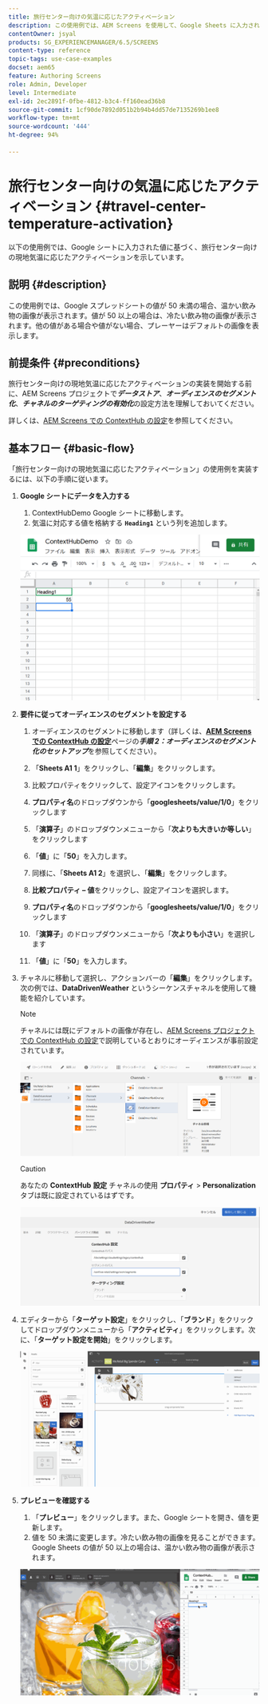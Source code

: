 ```yaml
---
title: 旅行センター向けの気温に応じたアクティベーション
description: この使用例では、AEM Screens を使用して、Google Sheets に入力された値に基づく、旅行センター向けの現地気温に応じたアクティベーションを使用する方法を説明しています。
contentOwner: jsyal
products: SG_EXPERIENCEMANAGER/6.5/SCREENS
content-type: reference
topic-tags: use-case-examples
docset: aem65
feature: Authoring Screens
role: Admin, Developer
level: Intermediate
exl-id: 2ec2891f-0fbe-4812-b3c4-ff160ead36b8
source-git-commit: 1cf90de7892d051b2b94b4dd57de7135269b1ee8
workflow-type: tm+mt
source-wordcount: '444'
ht-degree: 94%

---
```


# 旅行センター向けの気温に応じたアクティベーション {#travel-center-temperature-activation}

以下の使用例では、Google シートに入力された値に基づく、旅行センター向けの現地気温に応じたアクティベーションを示しています。

## 説明 {#description}

この使用例では、Google スプレッドシートの値が 50 未満の場合、温かい飲み物の画像が表示されます。値が 50 以上の場合は、冷たい飲み物の画像が表示されます。他の値がある場合や値がない場合、プレーヤーはデフォルトの画像を表示します。

## 前提条件 {#preconditions}

旅行センター向けの現地気温に応じたアクティベーションの実装を開始する前に、AEM Screens プロジェクトで&#x200B;***データストア***、***オーディエンスのセグメント化***、***チャネルのターゲティングの有効化***&#x200B;の設定方法を理解しておいてください。

詳しくは、[AEM Screens での ContextHub の設定](configuring-context-hub.md)を参照してください。

## 基本フロー {#basic-flow}

「旅行センター向けの現地気温に応じたアクティベーション」の使用例を実装するには、以下の手順に従います。

1. **Google シートにデータを入力する**

   1. ContextHubDemo Google シートに移動します。
   1. 気温に対応する値を格納する **`Heading1`** という列を追加します。

   ![screen_shot_2019-05-08at112911am](assets/screen_shot_2019-05-08at112911am.png)

1. **要件に従ってオーディエンスのセグメントを設定する**

   1. オーディエンスのセグメントに移動します（詳しくは、**[AEM Screens での ContextHub の設定](configuring-context-hub.md)**&#x200B;ページの&#x200B;***手順 2：オーディエンスのセグメント化のセットアップ***&#x200B;を参照してください）。

   1. 「**Sheets A1 1**」をクリックし、「**編集**」をクリックします。

   1. 比較プロパティをクリックして、設定アイコンをクリックします。
   1. **プロパティ名**&#x200B;のドロップダウンから「**googlesheets/value/1/0**」をクリックします

   1. 「**演算子**」のドロップダウンメニューから「**次よりも大きいか等しい**」をクリックします

   1. 「**値**」に「**50**」を入力します。

   1. 同様に、「**Sheets A1 2**」を選択し、「**編集**」をクリックします。

   1. **比較プロパティ – 値**&#x200B;をクリックし、設定アイコンを選択します。
   1. **プロパティ名**&#x200B;のドロップダウンから「**googlesheets/value/1/0**」をクリックします

   1. 「**演算子**」のドロップダウンメニューから「**次よりも小さい**」を選択します

   1. 「**値**」に「**50**」を入力します。

1. チャネルに移動して選択し、アクションバーの「**編集**」をクリックします。次の例では、**DataDrivenWeather** というシーケンスチャネルを使用して機能を紹介しています。

   >[!NOTE]
   >
   >チャネルには既にデフォルトの画像が存在し、[AEM Screens プロジェクトでの ContextHub の設定](configuring-context-hub.md)で説明しているとおりにオーディエンスが事前設定されています。

   ![screen_shot_2019-05-08at113022am](assets/screen_shot_2019-05-08at113022am.png)

   >[!CAUTION]
   >
   >あなたの **ContextHub** **設定** チャネルの使用 **プロパティ** > **Personalization** タブは既に設定されているはずです。

   ![screen_shot_2019-05-08at114106am](assets/screen_shot_2019-05-08at114106am.png)

1. エディターから「**ターゲット設定**」をクリックし、「**ブランド**」をクリックしてドロップダウンメニューから「**アクティビティ**」をクリックします。次に、「**ターゲット設定を開始**」をクリックします。

   ![new_activity3](assets/new_activity3.gif)

1. **プレビューを確認する**

   1. 「**プレビュー**」をクリックします。また、Google シートを開き、値を更新します。
   1. 値を 50 未満に変更します。冷たい飲み物の画像を見ることができます。 Google Sheets の値が 50 以上の場合は、温かい飲み物の画像が表示されます。

   ![result3](assets/result3.gif)
